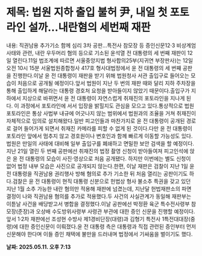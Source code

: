 # **제목: 법원 지하 출입 불허 尹, 내일 첫 포토라인 설까…내란혐의 세번째 재판**

  내용: 직권남용 추가기소 함께 심리 3차 공판…특전사 참모장 등 증인신문12·3 비상계엄 사태와 관련, 내란 우두머리 혐의 등으로 기소된 윤석열 전 대통령의 세 번째 재판이 12일 열린다.11일 법조계에 따르면 서울중앙지법 형사합의25부(지귀연 부장판사)는 12일 오전 10시 15분 서울법원종합청사 417호 형사대법정에서 윤 전 대통령의 세 번째 공판을 진행한다.이날 윤 전 대통령이 재판을 받기 위해 법원청사 서관 출입구로 들어오는 모습이 처음으로 공개될 예정이다.앞서 법원이 지난 두 번의 재판 때와 달리 지하 주차장을 통해 출입하게 해달라는 대통령 경호처 요청을 받아들이지 않았기 때문이다.출입구가 지하에서 지상으로 바뀌면서 윤 전 대통령이 자연스럽게 취재진의 포토라인을 지나게 된다. 이 과정에서 포토라인에 서서 입장을 밝힐지도 관심을 모으고 있다.통상적으로 법원 포토라인은 통상 사법부 내규에 어긋나지 않는 범위에서 법원과의 조율을 거쳐 취재진이 자체적으로 임의로 설치해왔다.일반 피고인들과 마찬가지로 윤 전 대통령이 공개된 경로로 걸어 들어가게 되면서 취재진 카메라를 피할 수 없게 된 것이다.다만 윤 전 대통령이 포토라인 앞에서 멈추지 않고 경호원이나 변호인과 함께 빠르게 이동할 가능성도 있다.법원은 만일의 사태에 대비해 일부 출입구를 폐쇄하고 면밀한 보안 검색을 할 예정이다.지난 21일 열린 두 번째 공판에선 취재진의 법정 촬영 신청이 받아들여져 피고인석에 앉은 윤 전 대통령의 모습이 사진·영상으로 처음 공개됐다. 하지만 이번에는 별도 신청이 없어 법정 내부 모습은 사진으로 공개되지 않는다.한편, 이날 재판은 검찰이 지난 1일 윤 전 대통령을 직권남용 권리행사 방해 혐의로 추가 기소한 뒤 처음 열리는 공판이기도 하다.검찰은 윤 전 대통령이 현직 대통령 신분으로 헌법상 형사 불소추 특권을 갖고 있던 지난 1월 소추 가능한 내란 혐의만 적용해 재판에 넘겼는데, 지난달 헌법재판소의 파면 결정이 나와 직권남용 혐의를 추가로 적용했다.두 사건의 사실관계가 동일해 재판부는 이튿날 사건을 배당받고서 병합을 결정했다.이날 공판에선 박정환 육군 특수전사령부 참모장(준장)과 오상배 수도방위사령부 사령관 부관에 대한 증인 신문을 진행할 예정이다.앞서 1·2차 재판에선 조성현 수방사 제1경비단장(대령)과 김형기 특전사 1특전대대장(중령)에 대한 증인신문이 이뤄졌다.윤 전 대통령 측은 대통령과 직접 관련된 증인부터 먼저 신문해야 한다며 이들 증인 채택에 불만을 드러내며 법정에서 기싸움을 벌이기도 했다.

  **날짜: 2025.05.11. 오후 7:13**